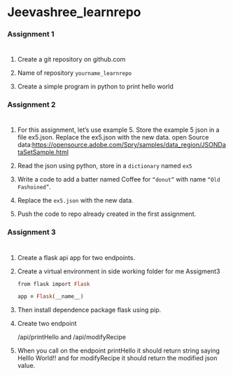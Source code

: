 # Jeevashree_learnrepo

### Assignment 1
#

1. Create a git repository on github.com

2. Name of repository ```yourname_learnrepo```

3. Create a simple program in python to print hello world

### Assignment 2
#

1. For this assignment, let’s use example 5. Store the example 5 json in a file ex5.json.
   Replace the ex5.json with the new data. open Source data:https://opensource.adobe.com/Spry/samples/data_region/JSONDataSetSample.html

2. Read the json using python, store in a ```dictionary``` named ```ex5```

3. Write a code to add a batter named Coffee for ```“donut”``` with name ```“Old Fashoined”```.

4. Replace the ```ex5.json``` with the new data.

5. Push the code to repo already created in the first assignment.

### Assignment 3
#

1. Create a flask api app for two endpoints.

2. Create a virtual environment in side working folder for me Assigment3

   ```ruby
   from flask import Flask

   app = Flask(__name__)
   ```

3. Then install dependence package flask using pip.

4. Create two endpoint
       
      /api/printHello  and  /api/modifyRecipe

5. When you call on the endpoint printHello it should return string saying Helllo World!!  and for modifyRecipe it should return the modified json value.
